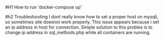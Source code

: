 #H1 How to run
'docker-compose up'

#h2 Troubleshooting
I dont really know how to set a proper host on mysqli, so sometimes site doesnot work properly. This issue appears because 
i set an ip address in host for connection. Simple solution to this probles is to change ip address in sql_methods.php
while all containers are running. 
